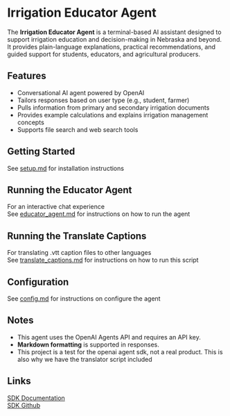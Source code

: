 # Irrigation Educator Agent

The **Irrigation Educator Agent** is a terminal-based AI assistant designed to support irrigation education and decision-making in Nebraska and beyond. It provides plain-language explanations, practical recommendations, and guided support for students, educators, and agricultural producers.

## Features

- Conversational AI agent powered by OpenAI
- Tailors responses based on user type (e.g., student, farmer)
- Pulls information from primary and secondary irrigation documents
- Provides example calculations and explains irrigation management concepts
- Supports file search and web search tools

## Getting Started

See [setup.md](./docs/setup.md) for installation instructions

## Running the Educator Agent

For an interactive chat experience  
See [educator_agent.md](./docs/educator_agent.md) for instructions on how to run the agent

## Running the Translate Captions

For translating .vtt caption files to other languages  
See [translate_captions.md](./docs/translate_captions.md) for instructions on how to run this script

## Configuration

See [config.md](./docs/config.md) for instructions on configure the agent

## Notes

- This agent uses the OpenAI Agents API and requires an API key.
- **Markdown formatting** is supported in responses.  
- This project is a test for the openai agent sdk, not a real product. This is also why we have the translator script included

## Links

[SDK Documentation](https://openai.github.io/openai-agents-python/)  
[SDK Github](https://github.com/openai/openai-agents-python)
